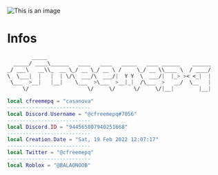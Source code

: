 ![This is an image](https://cdn.discordapp.com/attachments/980501992642318366/990306415929327646/utiliser-gifs-08.gif)

# Infos  
```css
        _____                                                     
  _____/ ____\______   ____   ____   _____   ____ ______    ______
_/ ___\   __\\_  __ \_/ __ \_/ __ \ /     \_/ __ \\____ \  / ____/
\  \___|  |   |  | \/\  ___/\  ___/|  Y Y  \  ___/|  |_> >< <_|  |
 \___  >__|   |__|    \___  >\___  >__|_|  /\___  >   __/  \__   |
     \/                   \/     \/      \/     \/|__|        |__|
```
```lua
local cfreemepq = "casanova"                                           
---------------------------
local Discord.Username = "@cfreemepq#7056" 
---------------------------
local Discord.ID = "944565807940251668"
---------------------------
local Creation.Date = "Sat, 19 Feb 2022 12:07:17"
---------------------------
local Twitter = "@cfreemepq"
---------------------------
local Roblox = "@BALAONOOB"
```
